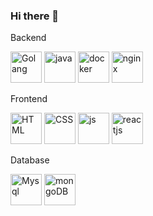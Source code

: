 ### Hi there 👋

Backend

<img src="https://www.nicepng.com/png/full/264-2641184_111-kb-png-golang-logo.png" alt="Golang" width="50"> <img src="https://cdn.icon-icons.com/icons2/2699/PNG/512/java_src_logo_icon_170556.png" alt="java" width="50"> <img src="https://cdn.icon-icons.com/icons2/2107/PNG/512/file_type_docker_icon_130643.png" alt="docker" width="50"> <img src="https://cdn.icon-icons.com/icons2/2415/PNG/512/nginx_original_logo_icon_146413.png" alt="nginx" width="50">


Frontend

<img src="https://cdn.icon-icons.com/icons2/2415/PNG/512/html_original_wordmark_logo_icon_146478.png" alt="HTML" width="50"> <img src="https://cdn.icon-icons.com/icons2/2415/PNG/512/css_original_wordmark_logo_icon_146576.png" alt="CSS" width="50"> <img src="https://cdn.icon-icons.com/icons2/2415/PNG/512/javascript_original_logo_icon_146455.png" alt="js" width="50"> <img src="https://cdn.icon-icons.com/icons2/2415/PNG/512/react_original_wordmark_logo_icon_146375.png" alt="reactjs" width="50">


Database

<img src="https://cdn.icon-icons.com/icons2/2415/PNG/512/mysql_original_wordmark_logo_icon_146417.png" alt="Mysql" width="50"> <img src="https://cdn.icon-icons.com/icons2/2107/PNG/512/file_type_mongo_icon_130383.png" alt="mongoDB" width="50">
